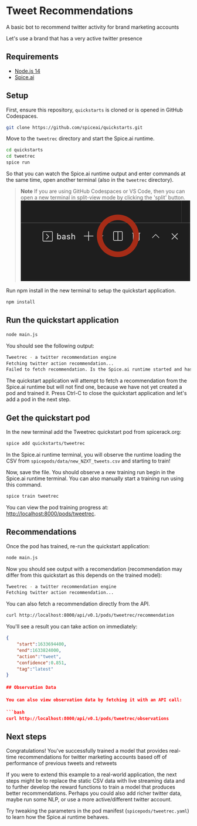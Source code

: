 # Tweet Recommendations

A basic bot to recommend twitter activity for brand marketing accounts

Let's use a brand that has a very active twitter presence

## Requirements

- [Node.js 14](https://nodejs.org/)
- [Spice.ai](https://docs.spiceai.org/getting-started/install-spiceai/)

## Setup

First, ensure this repository, `quickstarts` is cloned or is opened in GitHub Codespaces.

```bash
git clone https://github.com/spiceai/quickstarts.git
```

Move to the `tweetrec` directory and start the Spice.ai runtime.

```bash
cd quickstarts
cd tweetrec
spice run
```

So that you can watch the Spice.ai runtime output and enter commands at the same time, open another terminal (also in the `tweetrec` directory).

> **Note**
> If you are using GitHub Codespaces or VS Code, then you can open a new terminal in split-view mode by clicking the 'split' button.
> ![alt](/.imgs/split_terminal.png)

Run npm install in the new terminal to setup the quickstart application.

```bash
npm install
```

## Run the quickstart application

```bash
node main.js
```

You should see the following output:

```bash
Tweetrec - a twitter recommendation engine
Fetching twitter action recommendation...
Failed to fetch recommendation. Is the Spice.ai runtime started and has a pod been added?
```

The quickstart application will attempt to fetch a recommendation from the Spice.ai runtime but will not find one, because we have not yet created a pod and trained it. Press Ctrl-C to close the quickstart application and let's add a pod in the next step.

## Get the quickstart pod

In the new terminal add the Tweetrec quickstart pod from spicerack.org:

```bash
spice add quickstarts/tweetrec
```

In the Spice.ai runtime terminal, you will observe the runtime loading the CSV from `spicepods/data/new_NZXT_tweets.csv` and starting to train!

Now, save the file. You should observe a new training run begin in the Spice.ai runtime terminal. You can also manually start a training run using this command.

```bash
spice train tweetrec
```

You can view the pod training progress at: [http://localhost:8000/pods/tweetrec](http://localhost:8000/pods/tweetrec).

## Recommendations

Once the pod has trained, re-run the quickstart application:

```bash
node main.js
```

Now you should see output with a recomendation (recommendation may differ from this quickstart as this depends on the trained model):

```bash
Tweetrec - a twitter recommendation engine
Fetching twitter action recommendation...

```

You can also fetch a recommendation directly from the API.

```bash
curl http://localhost:8000/api/v0.1/pods/tweetrec/recommendation
```

You'll see a result you can take action on immediately:

```json
{
    "start":1633694400,
    "end":1633824000,
    "action":"tweet",
    "confidence":0.851,
    "tag":"latest"
}

## Observation Data

You can also view observation data by fetching it with an API call:

```bash
curl http://localhost:8000/api/v0.1/pods/tweetrec/observations
```

## Next steps

Congratulations! You've successfully trained a model that provides real-time recommendations for twitter marketing accounts based off of performance of previous tweets and retweets

If you were to extend this example to a real-world application, the next steps might be to replace the static CSV data with live streaming data and to further develop the reward functions to train a model that produces better recommendations.
Perhaps you could also add richer twitter data, maybe run some NLP, or use a more active/different twitter account. 

Try tweaking the parameters in the pod manifest (`spicepods/tweetrec.yaml`) to learn how the Spice.ai runtime behaves.
